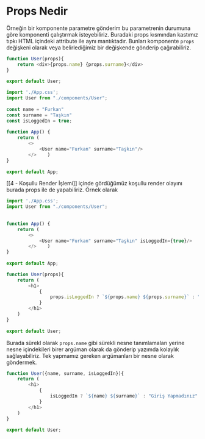 # Props Nedir

Örneğin bir komponente parametre gönderim bu parametrenin durumuna göre komponenti çalıştırmak isteyebiliriz. Buradaki props kısmından kastımız tıpkı HTML içindeki attribute ile aynı mantıktadır. Bunları komponente `props` değişkeni olarak veya belirlediğimiz bir değişkende gönderip çağırabiliriz.

```jsx:components/User.js
function User(props){  
    return <div>{props.name} {props.surname}</div>  
}  
  
export default User;
```

```jsx:App.js
import './App.css';  
import User from "./components/User";  
  
const name = "Furkan"  
const surname = "Taşkın"  
const isLoggedIn = true;  
  
function App() {  
    return (  
        <>  
            <User name="Furkan" surname="Taşkın"/>  
        </>    )  
}  
  
export default App;
```

[[4 - Koşullu Render İşlemi]] içinde gördüğümüz koşullu render olayını burada props ile de yapabiliriz. Örnek olarak

```jsx:App.js
import './App.css';  
import User from "./components/User";  
  
  
function App() {  
    return (  
        <>  
            <User name="Furkan" surname="Taşkın" isLoggedIn={true}/>  
        </>    )  
}  
  
export default App;
```

```jsx:User.js
function User(props){  
    return (  
        <h1>  
            {  
                props.isLoggedIn ? `${props.name} ${props.surname}` : "Giriş Yapmadınız"  
            }  
        </h1>  
    )  
}  
  
export default User;
```

Burada sürekl olarak `props.name` gibi sürekli nesne tanımlamaları yerine nesne içindekileri birer argüman olarak da gönderip yazımda kolaylık sağlayabiliriz. Tek yapmamız gereken argümanları bir nesne olarak göndermek.

```jsx:User.js
function User({name, surname, isLoggedIn}){  
    return (  
        <h1>  
            {  
                isLoggedIn ? `${name} ${surname}` : "Giriş Yapmadınız"  
            }  
        </h1>  
    )  
}  
  
export default User;
```

